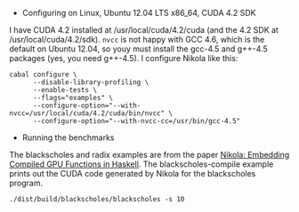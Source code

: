 * Configuring on Linux, Ubuntu 12.04 LTS x86_64, CUDA 4.2 SDK

I have CUDA 4.2 installed at /usr/local/cuda/4.2/cuda (and the 4.2 SDK at
/usr/local/cuda/4.2/sdk). ```nvcc``` is not happy with GCC 4.6, which is the
default on Ubuntu 12.04, so youy must install the gcc-4.5 and g++-4.5 packages
(yes, you need g++-4.5). I configure Nikola like this:

```
cabal configure \
      --disable-library-profiling \
      --enable-tests \
      --flags="examples" \
      --configure-option="--with-nvcc=/usr/local/cuda/4.2/cuda/bin/nvcc" \
      --configure-option="--with-nvcc-cc=/usr/bin/gcc-4.5"
```

* Running the benchmarks

The blackscholes and radix examples are from the paper [Nikola: Embedding
Compiled GPU Functions in
Haskell](http://www.eecs.harvard.edu/~mainland/publications/mainland10nikola.pdf). The
blackscholes-compile example prints out the CUDA code generated by Nikola for
the blackscholes program.

```
./dist/build/blackscholes/blackscholes -s 10
```
